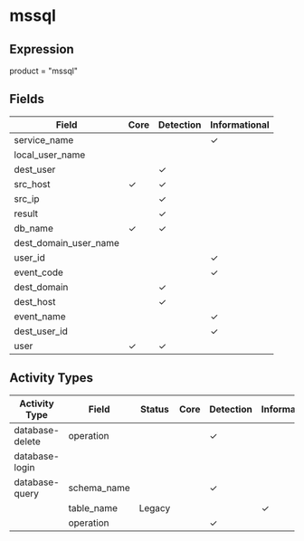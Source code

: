 mssql
=====

Expression
----------

product = "mssql"

Fields
------

| Field                 | Core     | Detection | Informational |
| --------------------- | -------- | --------- | ------------- |
| service_name          |          |           | &#10003;      |
| local_user_name       |          |           |               |
| dest_user             |          | &#10003;  |               |
| src_host              | &#10003; | &#10003;  |               |
| src_ip                |          | &#10003;  |               |
| result                |          | &#10003;  |               |
| db_name               | &#10003; | &#10003;  |               |
| dest_domain_user_name |          |           |               |
| user_id               |          |           | &#10003;      |
| event_code            |          |           | &#10003;      |
| dest_domain           |          | &#10003;  |               |
| dest_host             |          | &#10003;  |               |
| event_name            |          |           | &#10003;      |
| dest_user_id          |          |           | &#10003;      |
| user                  | &#10003; | &#10003;  |               |

Activity Types
--------------

| Activity Type   | Field       | Status | Core | Detection | Informational |
| --------------- | ----------- | ------ | ---- | --------- | ------------- |
| database-delete | operation   |        |      | &#10003;  |               |
| database-login  |             |        |      |           |               |
| database-query  | schema_name |        |      | &#10003;  |               |
|                 | table_name  | Legacy |      |           | &#10003;      |
|                 | operation   |        |      | &#10003;  |               |

